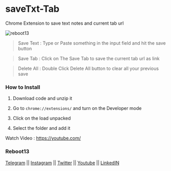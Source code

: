 # saveTxt-Tab
Chrome Extension to save text notes and current tab url

<img src="https://i.ibb.co/3SvMgGX/Screenshot-63.png" alt="reboot13" border="0"></a>


> Save Text : Type or Paste something in the input field and hit the save button

> Save Tab  : Click on The Save Tab to save the current tab url as link

> Delete All : Double Click Delete All button to clear all your previous save


### How to Install

1. Download code and unzip it

2. Go to `chrome://extensions/` and turn on the Developer mode

3. Click on the load unpacked

4. Select the folder and add it

Watch Video : https://youtube.com/



### Reboot13 

[Telegram](https://telegram.me/reboot13_dev) || [Instagram](https://instagram.com/reboot13_dev) || [Twitter](https://twitter.com/reboot13_dev) || [Youtube](https://youtube.com/krutikraut) || [LinkedIN](https://linkedin.com/in/reboot13)
